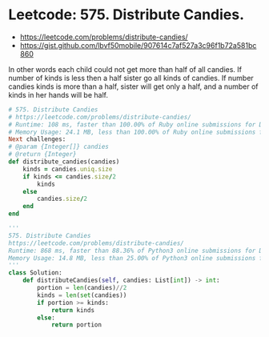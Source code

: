 # Leetcode: 575. Distribute Candies.

- https://leetcode.com/problems/distribute-candies/
- https://gist.github.com/lbvf50mobile/907614c7af527a3c96f1b72a581bc860

In other words each child could not get more than half of all candies.  If number of kinds is less then a half sister go all kinds of candies. If number candies kinds is more than a half, sister will get only a half, and a number of kinds in her hands will be half.


```Ruby
# 575. Distribute Candies
# https://leetcode.com/problems/distribute-candies/
# Runtime: 108 ms, faster than 100.00% of Ruby online submissions for Distribute Candies.
# Memory Usage: 24.1 MB, less than 100.00% of Ruby online submissions for Distribute Candies.
Next challenges:
# @param {Integer[]} candies
# @return {Integer}
def distribute_candies(candies)
    kinds = candies.uniq.size
    if kinds <= candies.size/2
        kinds
    else
        candies.size/2
    end
end
```

```Python
'''
575. Distribute Candies
https://leetcode.com/problems/distribute-candies/
Runtime: 868 ms, faster than 88.36% of Python3 online submissions for Distribute Candies.
Memory Usage: 14.8 MB, less than 25.00% of Python3 online submissions for Distribute Candies.
'''
class Solution:
    def distributeCandies(self, candies: List[int]) -> int:
        portion = len(candies)//2
        kinds = len(set(candies))
        if portion >= kinds:
            return kinds
        else:
            return portion
```